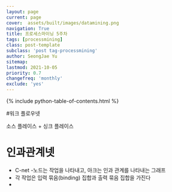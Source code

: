 ```yaml
---
layout: page
current: page
cover:  assets/built/images/datamining.png
navigation: True
title: 프로세스마이닝 5주차
tags: [processmining]    
class: post-template
subclass: 'post tag-processmining'
author: SeongJae Yu  
sitemap:
lastmod: 2021-10-05
priority: 0.7
changefreq: 'monthly'
exclude: 'yes'
---
```

{% include python-table-of-contents.html %} 

#워크 플로우넷

소스 플레이스 + 싱크 플레이스

# 인과관계넷 

- C-net
-노드는 작업을 나타내고, 아크는 인과 관계를 나타내는 그래프
- 각 작업은 입력 묶음(binding) 집합과 출력 묶음 집합을 가진다
- 